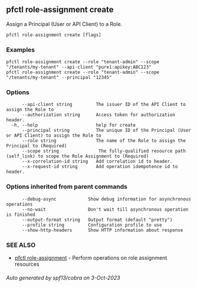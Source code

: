 ## pfctl role-assignment create

Assign a Principal (User or API Client) to a Role.

```
pfctl role-assignment create [flags]
```

### Examples

```
pfctl role-assignment create --role "tenant-admin" --scope "/tenants/my-tenant" --api-client "pure1:apikey:ABC123"
pfctl role-assignment create --role "tenant-admin" --scope "/tenants/my-tenant" --principal "12345"
```

### Options

```
      --api-client string         The issuer ID of the API Client to assign the Role to
      --authorization string      Access token for authorization header.
  -h, --help                      help for create
      --principal string          The unique ID of the Principal (User or API Client) to assign the Role to
      --role string               The name of the Role to assign the Principal to (Required)
      --scope string               The fully-qualified resource path (self_link) to scope the Role Assignment to (Required)
      --x-correlation-id string   Add correlation id to header.
      --x-request-id string       Add operation idempotence id to header.
```

### Options inherited from parent commands

```
      --debug-async            Show debug information for asynchronous operations
      --no-wait                Don't wait till asynchronous operation is finished
      --output-format string   Output format (default "pretty")
      --profile string         Configuration profile to use
      --show-http-headers      Show HTTP information about response
```

### SEE ALSO

* [pfctl role-assignment](pfctl_role-assignment.md)	 - Perform operations on role assignment resources

###### Auto generated by spf13/cobra on 3-Oct-2023
